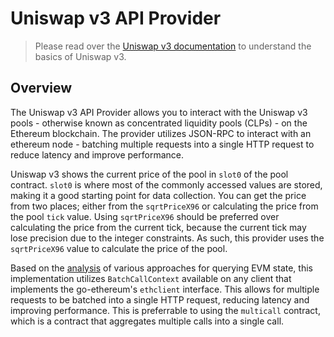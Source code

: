 # Uniswap v3 API Provider

> Please read over the [Uniswap v3 documentation](https://blog.uniswap.org/uniswap-v3-math-primer) to understand the basics of Uniswap v3.

## Overview

The Uniswap v3 API Provider allows you to interact with the Uniswap v3 pools - otherwise known as concentrated liquidity pools (CLPs) - on the Ethereum blockchain. The provider utilizes JSON-RPC to interact with an ethereum node - batching multiple requests into a single HTTP request to reduce latency and improve performance.

Uniswap v3 shows the current price of the pool in `slot0` of the pool contract. `slot0` is where most of the commonly accessed values are stored, making it a good starting point for data collection. You can get the price from two places; either from the `sqrtPriceX96` or calculating the price from the pool `tick` value. Using `sqrtPriceX96` should be preferred over calculating the price from the current tick, because the current tick may lose precision due to the integer constraints. As such, this provider uses the `sqrtPriceX96` value to calculate the price of the pool.

Based on the [analysis](https://docs.chainstack.com/docs/http-batch-request-vs-multicall-contract#performance-comparison) of various approaches for querying EVM state, this implementation utilizes `BatchCallContext` available on any client that implements the go-ethereum's `ethclient` interface. This allows for multiple requests to be batched into a single HTTP request, reducing latency and improving performance. This is preferrable to using the `multicall` contract, which is a contract that aggregates multiple calls into a single call.
